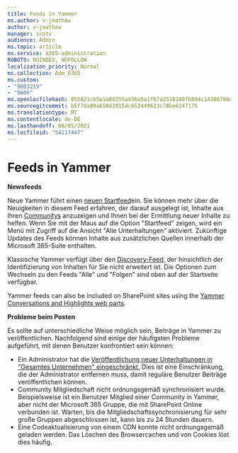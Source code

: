 ```yaml
---
title: Feeds in Yammer
ms.author: v-jmathew
author: v-jmathew
manager: scotv
audience: Admin
ms.topic: article
ms.service: o365-administration
ROBOTS: NOINDEX, NOFOLLOW
localization_priority: Normal
ms.collection: Adm_O365
ms.custom:
- "9003219"
- "9666"
ms.openlocfilehash: 855921cb5a1e84355a436a5a1f67a2518240fb804c14286f86e7f2fca306bb30
ms.sourcegitcommit: b5f7da89a650d2915dc652449623c78be6247175
ms.translationtype: MT
ms.contentlocale: de-DE
ms.lasthandoff: 08/05/2021
ms.locfileid: "54117447"
---
```

# <a name="feeds-in-yammer"></a>Feeds in Yammer

**Newsfeeds**

Neue Yammer führt einen [neuen Startfeed](https://support.microsoft.com/office/what-s-in-the-yammer-home-feed-8fff52dd-5b38-468c-b963-fa4c6a4f9254)ein. Sie können mehr über die Neuigkeiten in diesem Feed erfahren, der darauf ausgelegt ist, Inhalte aus Ihren [Communitys](https://techcommunity.microsoft.com/t5/yammer-blog/yammer-discovery-what-is-in-my-feed/ba-p/1596230) anzuzeigen und Ihnen bei der Ermittlung neuer Inhalte zu helfen. Wenn Sie mit der Maus auf die Option "Startfeed" zeigen, wird ein Menü mit Zugriff auf die Ansicht "Alle Unterhaltungen" aktiviert. Zukünftige Updates des Feeds können Inhalte aus zusätzlichen Quellen innerhalb der Microsoft 365-Suite enthalten.

Klassische Yammer verfügt über den [Discovery-Feed,](https://support.microsoft.com/office/what-s-in-the-yammer-discovery-feed-28ba9a79-2bde-4e7c-8420-db2296c3ca49) der hinsichtlich der Identifizierung von Inhalten für Sie nicht erweitert ist. Die Optionen zum Wechseln zu den Feeds "Alle" und "Folgen" sind oben auf der Startseite verfügbar.

Yammer feeds can also be included on SharePoint sites using the [Yammer Conversations and Highlights web parts](https://support.microsoft.com/office/use-a-yammer-web-part-in-sharepoint-online-a53cfa0c-3d09-42c8-a286-1038a81c59da).

**Probleme beim Posten**

Es sollte auf unterschiedliche Weise möglich sein, Beiträge in Yammer zu veröffentlichen. Nachfolgend sind einige der häufigsten Probleme aufgeführt, mit denen Benutzer konfrontiert sein können:

- Ein Administrator hat die [Veröffentlichung neuer Unterhaltungen in "Gesamtes Unternehmen" eingeschränkt.](https://support.microsoft.com/office/restrict-all-company-posts-in-yammer-3219d2ae-db15-4c9f-9dd2-28559ae39a97) Dies ist eine Einschränkung, die der Administrator entfernen muss, damit reguläre Benutzer Beiträge veröffentlichen können.
- Community Mitgliedschaft nicht ordnungsgemäß synchronisiert wurde. Beispielsweise ist ein Benutzer Mitglied einer Community in Yammer, aber nicht der Microsoft 365 Gruppe, die mit SharePoint Online verbunden ist. Warten, bis die Mitgliedschaftssynchronisierung für sehr große Gruppen abgeschlossen ist, kann bis zu 24 Stunden dauern.
- Eine Codeaktualisierung von einem CDN konnte nicht ordnungsgemäß geladen werden. Das Löschen des Browsercaches und von Cookies löst dies häufig.
